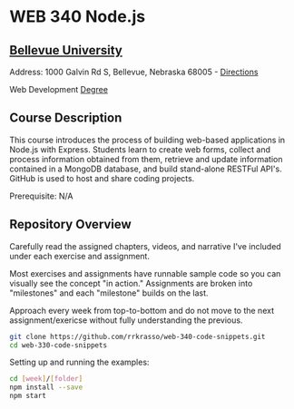 # WEB 340 Node.js
## [Bellevue University](http://bellevue.edu "Bellevue University is a private, non-profit university located in Bellevue, Nebraska, United States.")

Address: 1000 Galvin Rd S, Bellevue, Nebraska 68005 - [Directions](https://www.google.com/maps/dir/''/Bellevue+University/@41.1509562,-95.9896355,12z/data=!4m8!4m7!1m0!1m5!1m1!1s0x8793886a86ca807f:0x838e857240d175eb!2m2!1d-95.9195956!2d41.1509774 "Google maps")

Web Development [Degree](http://www.bellevue.edu/degrees/bachelor/web-development-bs/ "Designed by developers for developers.")

## Course Description

This course introduces the process of building web-based applications in Node.js with Express.  Students learn to create web forms, collect and process information obtained from them, retrieve and update information contained in a MongoDB database, and build stand-alone RESTFul API's.  GitHub is used to host and share coding projects.  

Prerequisite: N/A

## Repository Overview 

Carefully read the assigned chapters, videos, and narrative I've included under each exercise and assignment.  

Most exercises and assignments have runnable sample code so you can visually see the concept "in action."  Assignments are broken into "milestones" and each "milestone" builds on the last.  

Approach every week from top-to-bottom and do not move to the next assignment/exericse without fully understanding the previous. 

```bash
git clone https://github.com/rrkrasso/web-340-code-snippets.git
cd web-330-code-snippets
```

Setting up and running the examples:
```bash
cd [week]/[folder]
npm install --save
npm start
```


